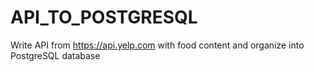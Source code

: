 # API_TO_POSTGRESQL
Write API from https://api.yelp.com with food content and organize into PostgreSQL database
